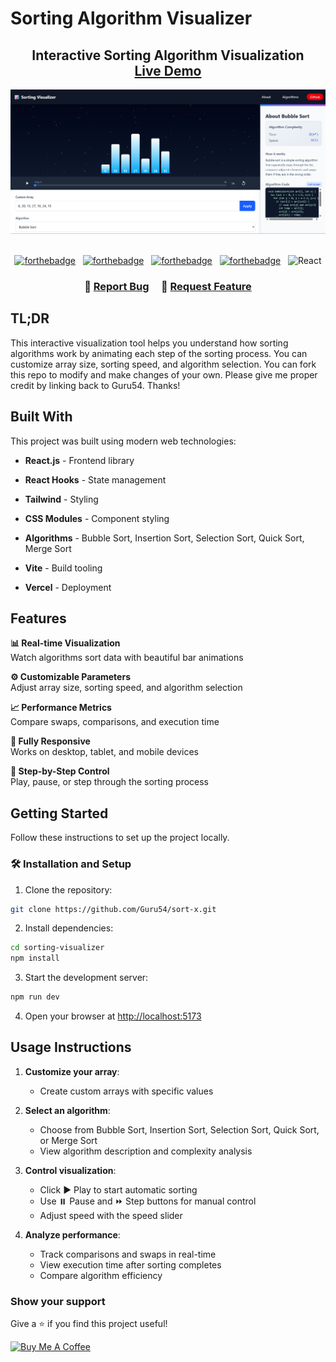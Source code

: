 # Sorting Algorithm Visualizer

<h2 align="center">
  Interactive Sorting Algorithm Visualization<br/>
  <a href="https://your-sorting-visualizer-url.com" target="_blank">Live Demo</a>
</h2>

<div align="center">
  <img alt="Demo" src="sorting-visualizer/public/demo.png" />
</div>

<br/>

<center>

[![forthebadge](https://forthebadge.com/images/badges/built-with-love.svg)](https://forthebadge.com) &nbsp;
[![forthebadge](https://forthebadge.com/images/badges/made-with-javascript.svg)](https://forthebadge.com) &nbsp;
[![forthebadge](https://forthebadge.com/images/badges/open-source.svg)](https://forthebadge.com) &nbsp;
[![forthebadge](https://forthebadge.com/images/badges/uses-git.svg)](https://forthebadge.com) &nbsp;
![React](https://img.shields.io/badge/react-%2320232a.svg?style=for-the-badge&logo=react&logoColor=%2361DAFB)

</center>

<h3 align="center">
    🔹
    <a href="https://github.com/your-username/sorting-visualizer/issues">Report Bug</a> &nbsp; &nbsp;
    🔹
    <a href="https://github.com/your-username/sorting-visualizer/issues">Request Feature</a>
</h3>

## TL;DR

This interactive visualization tool helps you understand how sorting algorithms work by animating each step of the sorting process. You can customize array size, sorting speed, and algorithm selection.
You can fork this repo to modify and make changes of your own. Please give me proper credit by linking back to Guru54. Thanks!

## Built With

This project was built using modern web technologies:

- **React.js** - Frontend library
- **React Hooks** - State management
- **Tailwind** - Styling

- **CSS Modules** - Component styling
- **Algorithms** - Bubble Sort, Insertion Sort, Selection Sort, Quick Sort, Merge Sort
- **Vite** - Build tooling
- **Vercel** - Deployment

## Features

**📊 Real-time Visualization**  
Watch algorithms sort data with beautiful bar animations

**⚙️ Customizable Parameters**  
Adjust array size, sorting speed, and algorithm selection

**📈 Performance Metrics**  
Compare swaps, comparisons, and execution time

**📱 Fully Responsive**  
Works on desktop, tablet, and mobile devices

**🔁 Step-by-Step Control**  
Play, pause, or step through the sorting process

## Getting Started

Follow these instructions to set up the project locally.

### 🛠 Installation and Setup

1. Clone the repository:
```bash
git clone https://github.com/Guru54/sort-x.git
```

2. Install dependencies:
```bash
cd sorting-visualizer
npm install
```

3. Start the development server:
```bash
npm run dev
```

4. Open your browser at [http://localhost:5173](http://localhost:3000)

## Usage Instructions

1. **Customize your array**:
   - Create custom arrays with specific values

2. **Select an algorithm**:
   - Choose from Bubble Sort, Insertion Sort, Selection Sort, Quick Sort, or Merge Sort
   - View algorithm description and complexity analysis

3. **Control visualization**:
   - Click ▶️ Play to start automatic sorting
   - Use ⏸️ Pause and ⏩ Step buttons for manual control
   - Adjust speed with the speed slider

4. **Analyze performance**:
   - Track comparisons and swaps in real-time
   - View execution time after sorting completes
   - Compare algorithm efficiency

### Show your support

Give a ⭐ if you find this project useful!

<a href="https://www.buymeacoffee.com/your-username" target="_blank">
  <img src="https://cdn.buymeacoffee.com/buttons/v2/default-yellow.png" alt="Buy Me A Coffee" height="60px" width="217px">
</a>

